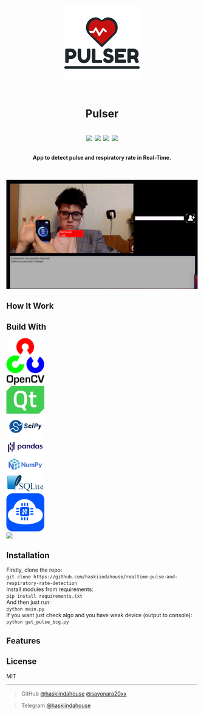 <h1 align="center">
<br>
<p align="center">
  <img src="https://github.com/haskiindahouse/realtime-pulse-and-respiratory-rate-detection/blob/main/sources/app_logo.png?raw=true" alt="Pulser custom icon" width="200"/>
</p>
<br>
Pulser
<br>

![](https://img.shields.io/github/license/haskiindahouse/realtime-pulse-and-respiratory-rate-detection.svg)
![](https://img.shields.io/github/stars/haskiindahouse/realtime-pulse-and-respiratory-rate-detection.svg)
![](https://img.shields.io/github/forks/haskiindahouse/realtime-pulse-and-respiratory-rate-detection.svg)
![](https://img.shields.io/github/watchers/haskiindahouse/realtime-pulse-and-respiratory-rate-detection.svg)

</h1>
<h4 align="center">App to detect pulse and respiratory rate in Real-Time.</h4>
<br>

<img src="https://github.com/haskiindahouse/realtime-pulse-and-respiratory-rate-detection/blob/main/sources/example.png?raw=true" alt="Scipy Logo" width="1000"/><br>

## How It Work 


## Build With
<img src="https://github.com/haskiindahouse/realtime-pulse-and-respiratory-rate-detection/blob/main/sources/opencv_logo.png?raw=true" alt="OpenCv Logo" width="100"/><br>
<img src="https://github.com/haskiindahouse/realtime-pulse-and-respiratory-rate-detection/blob/main/sources/qt_logo.png?raw=true" alt="Qt Logo" width="100"/><br>
<img src="https://github.com/haskiindahouse/realtime-pulse-and-respiratory-rate-detection/blob/main/sources/scipy_logo.png?raw=true" alt="Scipy Logo" width="100"/><br>
<img src="https://github.com/haskiindahouse/realtime-pulse-and-respiratory-rate-detection/blob/main/sources/pandas_logo.png?raw=true" alt="Pandas Logo" width="100"/><br>
<img src="https://github.com/haskiindahouse/realtime-pulse-and-respiratory-rate-detection/blob/main/sources/numpy_logo.png?raw=true" alt="Numpy Logo" width="100"/><br>
<img src="https://github.com/haskiindahouse/realtime-pulse-and-respiratory-rate-detection/blob/main/sources/sqlite_logo.png?raw=true" alt="SQLite Logo" width="100"/><br>
<img src="https://github.com/haskiindahouse/realtime-pulse-and-respiratory-rate-detection/blob/main/sources/nodemcu_logo.png?raw=true" alt="NodeMcu Logo" width="100"/><br>
![](http://ForTheBadge.com/images/badges/built-with-love.svg) <br>

## Installation
Firstly, clone the repo:<br>
`git clone https://github.com/haskiindahouse/realtime-pulse-and-respiratory-rate-detection`
<br>Install modules from requirements:<br>`pip install requirements.txt`
<br>And then just run:<br>`python main.py`
<br>If you want just check algo and you have weak device (output to console):<br>`python get_pulse_bcg.py`

## Features


## License

MIT

---

> GitHub [@haskiindahouse](https://github.com/haskiindahouse) [@sayonara20xx](https://github.com/sayonara20xx)

> Telegram [@haskiindahouse](https://t.me/haskiindahouse)